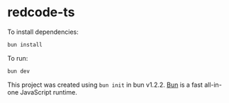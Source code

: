 # redcode-ts

To install dependencies:

```bash
bun install
```

To run:

```bash
bun dev
```

This project was created using `bun init` in bun v1.2.2. [Bun](https://bun.sh) is a fast all-in-one JavaScript runtime.
